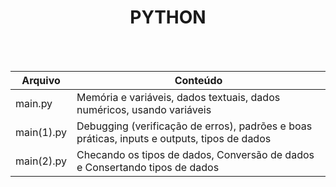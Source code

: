 <div align="center">
<h1>PYTHON</h1><br><br> </div>

Arquivo | Conteúdo
--------|-----------
main.py | Memória e variáveis, dados textuais, dados numéricos, usando variáveis  <br>
main(1).py | Debugging (verificação de erros), padrões e boas práticas, inputs e outputs, tipos de dados <br>
main(2).py | Checando os tipos de dados, Conversão de dados e Consertando tipos de dados <br>

